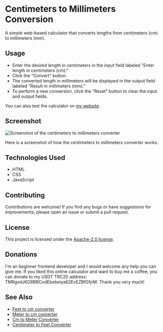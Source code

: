 # Centimeters to Millimeters Conversion
<p>A simple web-based calculator that converts lengths from centimeters (cm) to millimeters (mm).</p>

<h2>Usage</h2>
<ul>
   <li>Enter the desired length in centimeters in the input field labeled "Enter length in centimeters (cm)."</li>
   <li>Click the "Convert" button.
 <li>The converted length in millimeters will be displayed in the output field labeled "Result in millimeters (mm)."</li>
 <li>To perform a new conversion, click the "Reset" button to clear the input and output fields.</li>
    </ul>
<p>You can also test the calculator on <a href="https://www.asutpp.com/cm-to-mm.html">my website</a>.</p>
<h2>Screenshot</h2>
<p><img src="https://github.com/yury-makarov/centimeters-to-millimeters-conversion/assets/161077097/2399007a-90fa-4daf-89bd-c6fc2c54a7a8" alt="Screenshot of the centimeters to millimeters converter"/></p>
<p>Here is a screenshot of how the centimeters to millimeters converter works.</p>
<h2>Technologies Used</h2>
<ul>
    <li> HTML</li>
   <li>  CSS</li>
    <li> JavaScript</li>
</ul>
<h2>Contributing</h2>
<p>Contributions are welcome! If you find any bugs or have suggestions for improvements, please open an issue or submit a pull request.</p>
<h2>License</h2>
<p>This project is licensed under the <a href="https://github.com/yury-makarov/centimeter-to-feet-converter/blob/main/LICENSE">Apache-2.0 license</a>.</p>
<h2>Donations</h2>
<p>I'm an beginner frontend developer and I would welcome any help you can give me. If you liked this online calculator and want to buy me a coffee, you can donate to my USDT TRC20 address: TMRgxdJKG9BBCodEbebeiya62EvEZBfGfjrM. Thank you very much!</p>
<h2>See Also</h2>
<ul>
 <li><a href="https://github.com/yury-makarov/feet-to-cm-converter">Feet to cm converter</a></li>
 <li><a href="https://github.com/yury-makarov/meter-to-cm-converter">Meter to cm converter</a></li>
 <li><a href="https://github.com/yury-makarov/cm-to-meter-converter">Cm to Meter Converter</a></li>
 <li><a href="https://github.com/yury-makarov/centimeter-to-feet-converter">Centimeter to Feet Converter</a></li>
</ul>
